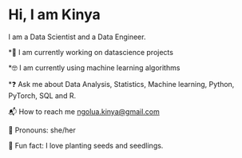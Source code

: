 # Hi, I am Kinya
I am a Data Scientist and a Data Engineer. 

*:briefcase: I am currently working on datascience projects

*:nerd_face: I am currently using machine learning algorithms

*:question: Ask me about Data Analysis, Statistics, Machine learning, Python, PyTorch, SQL and R.

:mailbox_with_mail: How to reach me ngolua.kinya@gmail.com

:slightly_smiling_face: Pronouns: she/her

:seedling: Fun fact: I love planting seeds and seedlings. 
